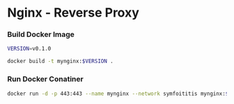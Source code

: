 # Nginx - Reverse Proxy

### Build Docker Image

```sh
VERSION=v0.1.0

docker build -t mynginx:$VERSION .
```

### Run Docker Conatiner

```sh
docker run -d -p 443:443 --name mynginx --network symfoititis mynginx:$VERSION
```
